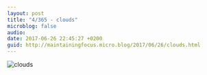 ```yaml
---
layout: post
title: "4/365 - clouds"
microblog: false
audio: 
date: 2017-06-26 22:45:27 +0200
guid: http://maintainingfocus.micro.blog/2017/06/26/clouds.html
---
```

<div class="kg-card-markdown"><p><img src="/wp-content/uploads/2018/04/4-365---clouds-1024x576.jpg" alt="clouds"></p>
</div>
